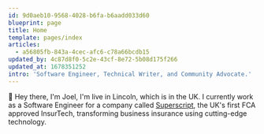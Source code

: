 ```yaml
---
id: 9d0aeb10-9568-4028-b6fa-b6aadd033d60
blueprint: page
title: Home
template: pages/index
articles:
  - a56805fb-843a-4cec-afc6-c78a66bcdb15
updated_by: 4c87d8f0-5c2e-43cf-8e72-5b08d175f266
updated_at: 1678351252
intro: 'Software Engineer, Technical Writer, and Community Advocate.'
---
```

👋 Hey there, I'm Joel, I'm live in Lincoln, which is in the UK. I currently work as a Software Engineer for a company called [Superscript](https://gosuperscript.com/), the UK's first FCA approved InsurTech, transforming business insurance using cutting-edge technology.